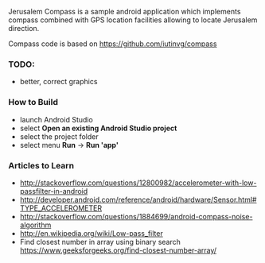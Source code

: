 Jerusalem Compass is a sample android application which implements compass combined with GPS location facilities 
allowing to locate Jerusalem direction.

Compass code is based on https://github.com/iutinvg/compass

### TODO:
* better, correct graphics

### How to Build
* launch Android Studio
* select **Open an existing Android Studio project**
* select the project folder
* select menu **Run** -> **Run 'app'**

### Articles to Learn
* http://stackoverflow.com/questions/12800982/accelerometer-with-low-passfilter-in-android
* http://developer.android.com/reference/android/hardware/Sensor.html#TYPE_ACCELEROMETER
* http://stackoverflow.com/questions/1884699/android-compass-noise-algorithm
* http://en.wikipedia.org/wiki/Low-pass_filter
* Find closest number in array using binary search https://www.geeksforgeeks.org/find-closest-number-array/
